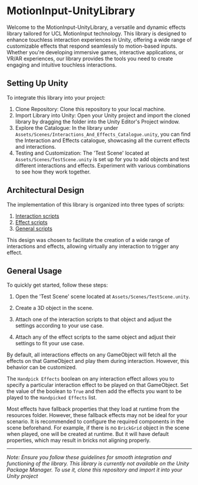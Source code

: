 # MotionInput-UnityLibrary

Welcome to the MotionInput-UnityLibrary, a versatile and dynamic effects library tailored for UCL MotionInput technology. This library is designed to enhance touchless interaction experiences in Unity, offering a wide range of customizable effects that respond seamlessly to motion-based inputs. Whether you're developing immersive games, interactive applications, or VR/AR experiences, our library provides the tools you need to create engaging and intuitive touchless interactions.

## Setting Up Unity

To integrate this library into your project:

1. Clone Repository: Clone this repository to your local machine.
2. Import Library into Unity: Open your Unity project and import the cloned library by dragging the folder into the Unity Editor's Project window.
3. Explore the Catalogue: In the library under `Assets/Scenes/Interactions_And_Effects_Catalogue.unity`, you can find the Interaction and Effects catalogue, showcasing all the current effects and interactions.
4. Testing and Customization:
   The 'Test Scene' located at `Assets/Scenes/TestScene.unity` is set up for you to add objects and test different interactions and effects. Experiment with various combinations to see how they work together.

## Architectural Design

The implementation of this library is organized into three types of scripts:

1. [Interaction scripts](./Assets/Documentation/InteractionScriptsReadme.md)
2. [Effect scripts](./Assets/Documentation/EffectScriptsReadme.md)
3. [General scripts](./Assets/Documentation/GeneralScriptsReadme.md)

This design was chosen to facilitate the creation of a wide range of interactions and effects, allowing virtually any interaction to trigger any effect.

## General Usage

To quickly get started, follow these steps:

1. Open the 'Test Scene' scene located at `Assets/Scenes/TestScene.unity`.

2. Create a 3D object in the scene.

3. Attach one of the interaction scripts to that object and adjust the settings according to your use case.

4. Attach any of the effect scripts to the same object and adjust their settings to fit your use case.

By default, all interactions effects on any GameObject will fetch all the effects on that GameObject and play them during interaction. However, this behavior can be customized.

The `Handpick Effects` boolean on any interaction effect allows you to specify a particular interaction effect to be played on that GameObject. Set the value of the boolean to `True` and then add the effects you want to be played to the `Handpicked Effects` list.

Most effects have fallback properties that they load at runtime from the resources folder. However, these fallback effects may not be ideal for your scenario. It is recommended to configure the required components in the scene beforehand. For example, if there is no `BrickGrid` object in the scene when played, one will be created at runtime. But it will have default properties, which may result in bricks not aligning properly.

---

_Note: Ensure you follow these guidelines for smooth integration and functioning of the library.
This library is currently not available on the Unity Package Manager. To use it, clone this repository and import it into your Unity project_
